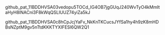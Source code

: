 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

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

